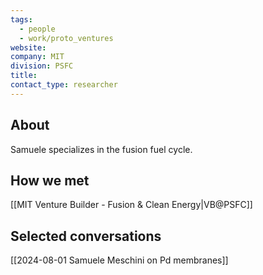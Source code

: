 ```yaml
---
tags:
  - people
  - work/proto_ventures
website: 
company: MIT
division: PSFC
title: 
contact_type: researcher
---
```

## About
Samuele specializes in the fusion fuel cycle.

## How we met
[[MIT Venture Builder - Fusion & Clean Energy|VB@PSFC]]

## Selected conversations
[[2024-08-01 Samuele Meschini on Pd membranes]]